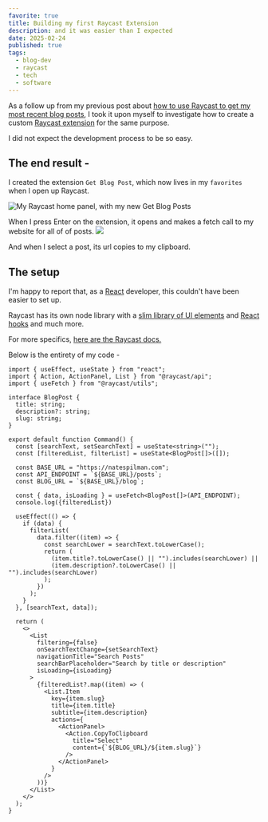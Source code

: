 ```yaml
---
favorite: true
title: Building my first Raycast Extension
description: and it was easier than I expected
date: 2025-02-24
published: true
tags:
  - blog-dev
  - raycast
  - tech
  - software
---
```


As a follow up from my previous post about [how to use Raycast to get my most recent blog posts](https://natespilman.com/blog/2025-02-23-retrieve-recent-blog-posts), I took it upon myself to investigate how to create a custom [Raycast extension](https://github.com/raycast/extensions) for the same purpose. 

I did not expect the development process to be so easy. 

## The end result - 

I created the extension `Get Blog Post`, which now lives in my `favorites` when I open up Raycast.

![My Raycast home panel, with my new Get Blog Posts](https://ihkgojiseqpwinwdowvm.supabase.co/storage/v1/object/public/natespilmanblog/2025-02-23/raycast-extensions/new-extension-in-list.jpg)

When I press Enter on the extension, it opens and makes a fetch call to my website for all of of posts. 
![](https://ihkgojiseqpwinwdowvm.supabase.co/storage/v1/object/public/natespilmanblog/2025-02-24/raycast-extension/extension-view.jpg)

And when I select a post, its url copies to my clipboard. 

## The setup
I'm happy to report that, as a [React](https://react.dev/) developer, this couldn't have been easier to set up. 

Raycast has its own node library with a [slim library of UI elements](https://developers.raycast.com/api-reference/user-interface/action-panel) and [React hooks](https://developers.raycast.com/utilities/react-hooks) and much more. 

For more specifics, [here are the Raycast docs.](https://developers.raycast.com/basics/create-your-first-extension)

Below is the entirety of my code - 
```tsx
import { useEffect, useState } from "react";
import { Action, ActionPanel, List } from "@raycast/api";
import { useFetch } from "@raycast/utils";

interface BlogPost {
  title: string;
  description?: string;
  slug: string;
}

export default function Command() {
  const [searchText, setSearchText] = useState<string>("");
  const [filteredList, filterList] = useState<BlogPost[]>([]);

  const BASE_URL = "https://natespilman.com";
  const API_ENDPOINT = `${BASE_URL}/posts`;
  const BLOG_URL = `${BASE_URL}/blog`;
  
  const { data, isLoading } = useFetch<BlogPost[]>(API_ENDPOINT);
  console.log({filteredList})

  useEffect(() => {
    if (data) {
      filterList(
        data.filter((item) => {
          const searchLower = searchText.toLowerCase();
          return (
            (item.title?.toLowerCase() || "").includes(searchLower) || 
            (item.description?.toLowerCase() || "").includes(searchLower)
          );
        })
      );
    }
  }, [searchText, data]);

  return (
    <>
      <List
        filtering={false}
        onSearchTextChange={setSearchText}
        navigationTitle="Search Posts"
        searchBarPlaceholder="Search by title or description"
        isLoading={isLoading}
      >
        {filteredList?.map((item) => (
          <List.Item
            key={item.slug}
            title={item.title}
            subtitle={item.description}
            actions={
              <ActionPanel>
                <Action.CopyToClipboard 
                  title="Select" 
                  content={`${BLOG_URL}/${item.slug}`} 
                />
              </ActionPanel>
            }
          />
        ))}
      </List>
    </>
  );
}
```
